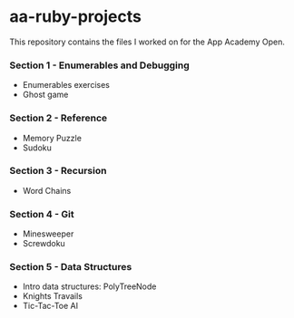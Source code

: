 # aa-ruby-projects
This repository contains the files I worked on for the App Academy Open.

### Section 1  - Enumerables and Debugging
* Enumerables exercises 
* Ghost game

### Section 2  - Reference
* Memory Puzzle
* Sudoku

### Section 3  - Recursion
* Word Chains

### Section 4  - Git
* Minesweeper
* Screwdoku

### Section 5  - Data Structures
* Intro data structures: PolyTreeNode
* Knights Travails
* Tic-Tac-Toe AI

